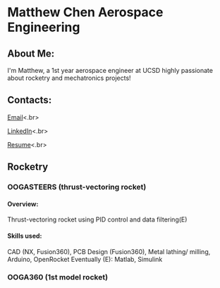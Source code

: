 # **Matthew Chen Aerospace Engineering**
## About Me:
  I'm Matthew, a 1st year aerospace engineer at UCSD highly passionate about rocketry and mechatronics projects!
## Contacts: 
  [Email](mailto:mac032@ucsd.edu)<.br>

  [LinkedIn](https://www.linkedin.com/in/matthew-chen-5aa403243/)<.br>

  [Resume](https://docs.google.com/document/d/1zDOzf1gchhaheLNwPMjJaL7LEOK11CnDcCoudadRoXM/edit?usp=sharing)<.br>
## Rocketry

### OOGASTEERS (thrust-vectoring rocket)
#### Overview:
Thrust-vectoring rocket using PID control and data filtering(E)
#### Skills used:
CAD (NX, Fusion360), PCB Design (Fusion360), Metal lathing/ milling, Arduino, OpenRocket
Eventually (E): Matlab, Simulink

### OOGA360 (1st model rocket)

